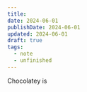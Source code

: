 ```yaml
---
title: 
date: 2024-06-01
publishDate: 2024-06-01
updated: 2024-06-01
draft: true
tags:
  - note
  - unfinished
---
```

 
Chocolatey is